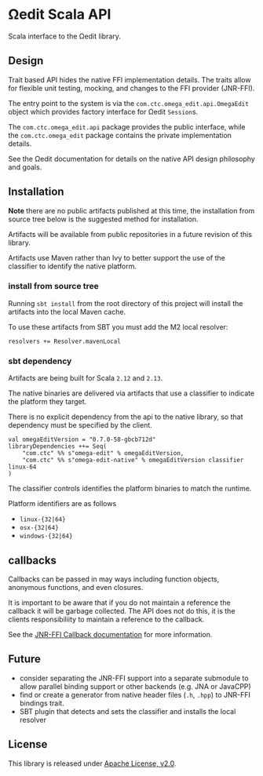 <!--
  Copyright 2021 Concurrent Technologies Corporation

  Licensed under the Apache License, Version 2.0 (the "License");
  you may not use this file except in compliance with the License.
  You may obtain a copy of the License at

      http://www.apache.org/licenses/LICENSE-2.0

  Unless required by applicable law or agreed to in writing, software
  distributed under the License is distributed on an "AS IS" BASIS,
  WITHOUT WARRANTIES OR CONDITIONS OF ANY KIND, either express or implied.
  See the License for the specific language governing permissions and
  limitations under the License.
-->

Ωedit Scala API
===

Scala interface to the Ωedit library.

## Design

Trait based API hides the native FFI implementation details.  The traits allow for flexible unit testing, mocking, and changes to the FFI provider (JNR-FFI).

The entry point to the system is via the `com.ctc.omega_edit.api.OmegaEdit` object which provides factory interface for Ωedit `Session`s.

The `com.ctc.omega_edit.api` package provides the public interface, while the `com.ctc.omega_edit` package contains the private implementation details.

See the Ωedit documentation for details on the native API design philosophy and goals.

## Installation

**Note** there are no public artifacts published at this time, the installation from source tree below is the suggested method for installation.

Artifacts will be available from public repositories in a future revision of this library.

Artifacts use Maven rather than Ivy to better support the use of the classifier to identify the native platform.

### install from source tree

Running `sbt install` from the root directory of this project will install the artifacts into the local Maven cache.

To use these artifacts from SBT you must add the M2 local resolver:

`resolvers += Resolver.mavenLocal`

### sbt dependency

Artifacts are being built for Scala `2.12` and `2.13`.

The native binaries are delivered via artifacts that use a classifier to indicate the platform they target.

There is no explicit dependency from the api to the native library, so that dependency must be specified by the client.

```
val omegaEditVersion = "0.7.0-58-gbcb712d"
libraryDependencies ++= Seq(
    "com.ctc" %% s"omega-edit" % omegaEditVersion,
    "com.ctc" %% s"omega-edit-native" % omegaEditVersion classifier linux-64
)
```

The classifier controls identifies the platform binaries to match the runtime.

Platform identifiers are as follows

- `linux-{32|64}`
- `osx-{32|64}`
- `windows-{32|64}`

## callbacks

Callbacks can be passed in may ways including function objects, anonymous functions, and even closures.

It is important to be aware that if you do not maintain a reference the callback it will be garbage collected.
The API does not do this, it is the clients responsibiliity to maintain a reference to the callback.

See the [JNR-FFI Callback documentation](https://github.com/jnr/jnr-ffi/blob/master/docs/TypeMappings.md#callbackfunction-types) for more information.

## Future
- consider separating the JNR-FFI support into a separate submodule to allow parallel binding support or other backends (e.g. JNA or JavaCPP)
- find or create a generator from native header files (`.h`, `.hpp`) to JNR-FFI bindings trait.
- SBT plugin that detects and sets the classifier and installs the local resolver

## License

This library is released under [Apache License, v2.0].

[Apache License, v2.0]: https://www.apache.org/licenses/LICENSE-2.0
